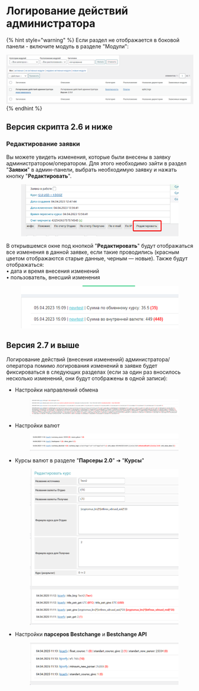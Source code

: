 # Логирование действий администратора

{% hint style="warning" %}
Если раздел не отображается в боковой панели - включите модуль в разделе "Модули":

![](<../../../.gitbook/assets/image (1129).png>)
{% endhint %}

## Версия скрипта 2.6 и ниже

### Редактирование заявки

Вы можете увидеть изменения, которые были внесены в заявку администратором/оператором. Для этого необходимо зайти в раздел "**Заявки**" в админ-панели, выбрать необходимую заявку и нажать кнопку "**Редактировать**".

<figure><img src="../../../.gitbook/assets/image (976).png" alt=""><figcaption></figcaption></figure>

В открывшемся окне под кнопкой "**Редактировать**" будут отображаться все изменения в данной заявке, если такие проводились (красным цветом отображаются старые данные, черным — новые). Также будут отображаться:
\
• дата и время внесения изменений
\
• пользователь, внесший изменения

<figure><img src="../../../.gitbook/assets/image (2115).png" alt=""><figcaption></figcaption></figure>

## Версия 2.7 и выше

Логирование действий (внесения изменений) администратора/оператора помимо логирования изменений в заявке будет фиксироваться в следующих разделах (если за один раз вносилось несколько изменений, они будут отображены в одной записи):

*   Настройки направлений обмена

    <figure><img src="../../../.gitbook/assets/image (82).png" alt=""><figcaption></figcaption></figure>
*   Настройки валют

    <figure><img src="../../../.gitbook/assets/image (83).png" alt=""><figcaption></figcaption></figure>
*   Курсы валют в разделе "**Парсеры 2.0**" ➔ "**Курсы**"

    <figure><img src="../../../.gitbook/assets/image (80).png" alt="" width="563"><figcaption></figcaption></figure>
*   Настройки **парсеров Bestchange** и **Bestchange API**

    <figure><img src="../../../.gitbook/assets/image (81).png" alt="" width="563"><figcaption></figcaption></figure>
